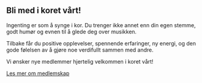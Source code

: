 ## Bli med i koret vårt!

Ingenting er som å synge i kor. Du trenger ikke annet enn din egen stemme, godt humør og evnen til å glede deg over musikken.

Tilbake får du positive opplevelser, spennende erfaringer, ny energi, og den gode følelsen av å gjøre noe verdifullt sammen med andre.

Vi ønsker nye medlemmer hjertelig velkommen i koret vårt!

[Les mer om medlemskap](./bli-medlem.html)
